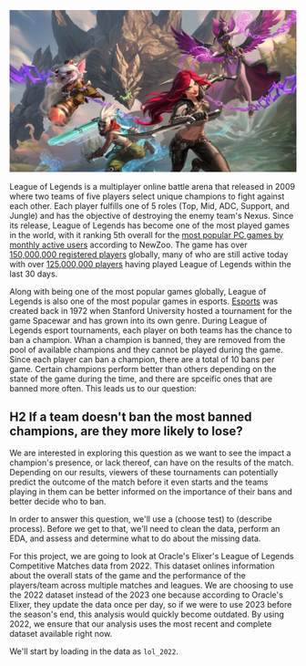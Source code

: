 ![lolimg](/images/lolbanner.jpeg)

League of Legends is a multiplayer online battle arena that released in 2009 where two teams of five players select unique champions to fight against each other. Each player fulfills one of 5 roles (Top, Mid, ADC, Support, and Jungle) and has the objective of destroying the enemy team's Nexus. Since its release, League of Legends has become one of the most played games in the world, with it ranking 5th overall for the [most popular PC games by monthly active users](https://newzoo.com/resources/rankings/top-20-pc-games) according to NewZoo. The game has over [150,000,000 registered players](https://prioridata.com/data/league-of-legends/#:~:text=With%20over%20150%20million%20registered,games%20worldwide%20as%20of%202023.) globally, many of who are still active today with over [125,000,000 players](https://activeplayer.io/league-of-legends/) having played League of Legends within the last 30 days. 

Along with being one of the most popular games globally, League of Legends is also one of the most popular games in esports. [Esports](https://en.wikipedia.org/wiki/Esports) was created back in 1972 when Stanford University hosted a tournament for the game Spacewar and has grown into its own genre. During League of Legends esport tournaments, each player on both teams has the chance to ban a champion. Whan a champion is banned, they are removed from the pool of available champions and they cannot be played during the game. Since each player can ban a champion, there are a total of 10 bans per game. Certain champions perform better than others depending on the state of the game during the time, and there are spceific ones that are banned more often. This leads us to our question:

## H2 If a team doesn't ban the most banned champions, are they more likely to lose?


We are interested in exploring this question as we want to see the impact a champion's presence, or lack thereof, can have on the results of the match. Depending on our results, viewers of these tournaments can potentially predict the outcome of the match before it even starts and the teams playing in them can be better informed on the importance of their bans and better decide who to ban.
   
In order to answer this question, we'll use a (choose test) to (describe process). Before we get to that, we'll need to clean the data, perform an EDA, and assess and determine what to do about the missing data.

For this project, we are going to look at Oracle's Elixer's League of Legends Competitive Matches data from 2022. This dataset onlines information about the overall stats of the game and the performance of the players/team across multiple matches and leagues. We are choosing to use the 2022 dataset instead of the 2023 one because according to Oracle's Elixer, they update the data once per day, so if we were to use 2023 before the season's end, this analysis would quickly become outdated. By using 2022, we ensure that our analysis uses the most recent and complete dataset available right now.

We'll start by loading in the data as `lol_2022`.
